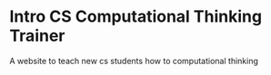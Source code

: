 # Intro CS Computational Thinking Trainer

A website to teach new cs students how to computational thinking
